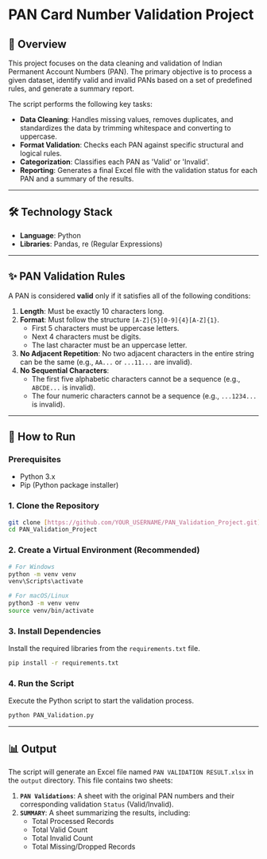 # PAN Card Number Validation Project

## 📜 Overview

This project focuses on the data cleaning and validation of Indian Permanent Account Numbers (PAN). The primary objective is to process a given dataset, identify valid and invalid PANs based on a set of predefined rules, and generate a summary report.

The script performs the following key tasks:
- **Data Cleaning**: Handles missing values, removes duplicates, and standardizes the data by trimming whitespace and converting to uppercase.
- **Format Validation**: Checks each PAN against specific structural and logical rules.
- **Categorization**: Classifies each PAN as 'Valid' or 'Invalid'.
- **Reporting**: Generates a final Excel file with the validation status for each PAN and a summary of the results.

---

## 🛠️ Technology Stack

- **Language**: Python
- **Libraries**: Pandas, re (Regular Expressions)

---

## ✨ PAN Validation Rules

A PAN is considered **valid** only if it satisfies all of the following conditions:

1.  **Length**: Must be exactly 10 characters long.
2.  **Format**: Must follow the structure `[A-Z]{5}[0-9]{4}[A-Z]{1}`.
    - First 5 characters must be uppercase letters.
    - Next 4 characters must be digits.
    - The last character must be an uppercase letter.
3.  **No Adjacent Repetition**: No two adjacent characters in the entire string can be the same (e.g., `AA...` or `...11...` are invalid).
4.  **No Sequential Characters**:
    - The first five alphabetic characters cannot be a sequence (e.g., `ABCDE...` is invalid).
    - The four numeric characters cannot be a sequence (e.g., `...1234...` is invalid).

---

## 🚀 How to Run

### Prerequisites
- Python 3.x
- Pip (Python package installer)

### 1. Clone the Repository
```bash
git clone [https://github.com/YOUR_USERNAME/PAN_Validation_Project.git](https://github.com/YOUR_USERNAME/PAN_Validation_Project.git)
cd PAN_Validation_Project
```

### 2. Create a Virtual Environment (Recommended)
```bash
# For Windows
python -m venv venv
venv\Scripts\activate

# For macOS/Linux
python3 -m venv venv
source venv/bin/activate
```

### 3. Install Dependencies
Install the required libraries from the `requirements.txt` file.
```bash
pip install -r requirements.txt
```

### 4. Run the Script
Execute the Python script to start the validation process.
```bash
python PAN_Validation.py
```

---

## 📊 Output

The script will generate an Excel file named `PAN VALIDATION RESULT.xlsx` in the `output` directory. This file contains two sheets:
1.  **`PAN Validations`**: A sheet with the original PAN numbers and their corresponding validation `Status` (Valid/Invalid).
2.  **`SUMMARY`**: A sheet summarizing the results, including:
    - Total Processed Records
    - Total Valid Count
    - Total Invalid Count
    - Total Missing/Dropped Records

